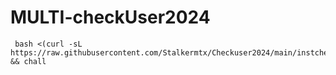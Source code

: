 # MULTI-checkUser2024

~~~~
 bash <(curl -sL https://raw.githubusercontent.com/Stalkermtx/Checkuser2024/main/instcheck.sh) && chall
~~~~
